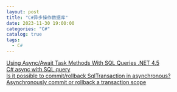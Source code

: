 ```yaml
---
layout: post
title: "C#异步操作数据库"
date: 2023-11-30 19:00:00
categories: "C#"
catalog: true
tags:
  - C#
---
```

 
[Using Async/Await Task Methods With SQL Queries .NET 4.5](https://www.codeproject.com/Articles/1121822/Using-Async-Await-Task-Methods-With-SQL-Queries-NE)  
[C# async with SQL query](https://www.codeproject.com/Questions/5264846/Csharp-async-with-SQL-query)  
[Is it possible to commit/rollback SqlTransaction in asynchronous?](https://stackoverflow.com/questions/31152954/is-it-possible-to-commit-rollback-sqltransaction-in-asynchronous)  
[Asynchronously commit or rollback a transaction scope](https://stackoverflow.com/questions/44159992/asynchronously-commit-or-rollback-a-transaction-scope)  